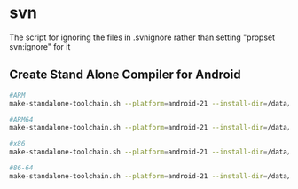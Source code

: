 # svn
The script for ignoring the files in .svnignore rather than setting "propset svn:ignore" for it


## Create Stand Alone Compiler for Android

```bash
#ARM
make-standalone-toolchain.sh --platform=android-21 --install-dir=/data/android/toolchains/arm  --arch=arm --stl=libc++

#ARM64
make-standalone-toolchain.sh --platform=android-21 --install-dir=/data/android/toolchains/arm64  --arch=arm64 --stl=libc++

#x86
make-standalone-toolchain.sh --platform=android-21 --install-dir=/data/android/toolchains/x86  --arch=x86 --stl=libc++

#86-64
make-standalone-toolchain.sh --platform=android-21 --install-dir=/data/android/toolchains/x86_64  --arch=x86_64 --stl=libc++

```